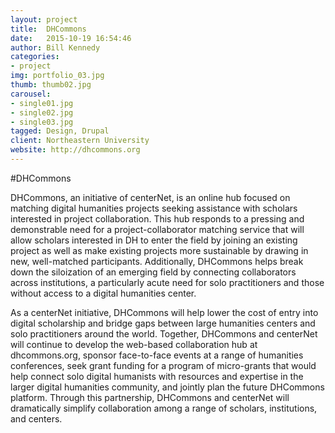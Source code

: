 ```yaml
---
layout: project
title:  DHCommons
date:   2015-10-19 16:54:46
author: Bill Kennedy
categories:
- project
img: portfolio_03.jpg
thumb: thumb02.jpg
carousel:
- single01.jpg
- single02.jpg
- single03.jpg
tagged: Design, Drupal
client: Northeastern University
website: http://dhcommons.org
---
```

#DHCommons

DHCommons, an initiative of centerNet, is an online hub focused on matching digital humanities projects seeking assistance with scholars interested in project collaboration. This hub responds to a pressing and demonstrable need for a project-collaborator matching service that will allow scholars interested in DH to enter the field by joining an existing project as well as make existing projects more sustainable by drawing in new, well-matched participants. Additionally, DHCommons helps break down the siloization of an emerging field by connecting collaborators across institutions, a particularly acute need for solo practitioners and those without access to a digital humanities center.

As a centerNet initiative, DHCommons will help lower the cost of entry into digital scholarship and bridge gaps between large humanities centers and solo practitioners around the world. Together, DHCommons and centerNet will continue to develop the web-based collaboration hub at dhcommons.org, sponsor face-to-face events at a range of humanities conferences, seek grant funding for a program of micro-grants that would help connect solo digital humanists with resources and expertise in the larger digital humanities community, and jointly plan the future DHCommons platform. Through this partnership, DHCommons and centerNet will dramatically simplify collaboration among a range of scholars, institutions, and centers.
